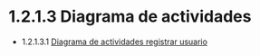 # 1.2.1.3 Diagrama de actividades

- 1.2.1.3.1 [Diagrama de actividades registrar usuario](https://github.com/F3liP3L/Software2-QuickJob-Documentacion/blob/main/desing-dettails/vista-funcional/diagrama-de-actividades/registrar-usuario/diagrama-actividades-registrar-usuario.md)


